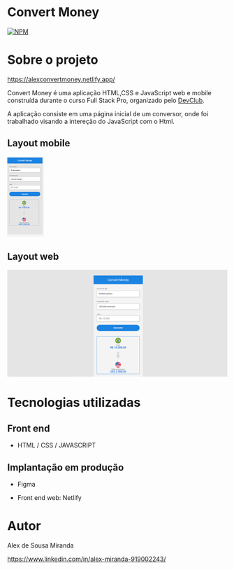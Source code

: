 # Convert Money 
[![NPM](https://img.shields.io/npm/l/react)](https://github.com/alexmiranda18/conversor-moedas/commit/dc267b9c4fc6bef2ce0432b6243cde12075b52e5) 

# Sobre o projeto

https://alexconvertmoney.netlify.app/

Convert Money é uma aplicação HTML,CSS e JavaScript web e mobile construída durante o curso Full Stack Pro, organizado pelo [DevClub](https://rodolfomori.com.br/devclub/ "Site do DevClub").

A aplicação consiste em uma página inicial de um conversor, onde foi trabalhado visando a intereção do JavaScript com o Html.

## Layout mobile
![Mobile 1](https://github.com/alexmiranda18/conversor-moedas/blob/master/assets/cell.png) 

## Layout web
![Web 1](https://github.com/alexmiranda18/conversor-moedas/blob/master/assets/pc.png)



# Tecnologias utilizadas

## Front end
- HTML / CSS / JAVASCRIPT

## Implantação em produção

- Figma

- Front end web: Netlify

# Autor

Alex de Sousa Miranda

https://www.linkedin.com/in/alex-miranda-919002243/

